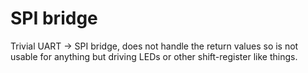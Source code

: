 # SPI bridge

Trivial UART -> SPI bridge, does not handle the return values so is not usable
for anything but driving LEDs or other shift-register like things.
